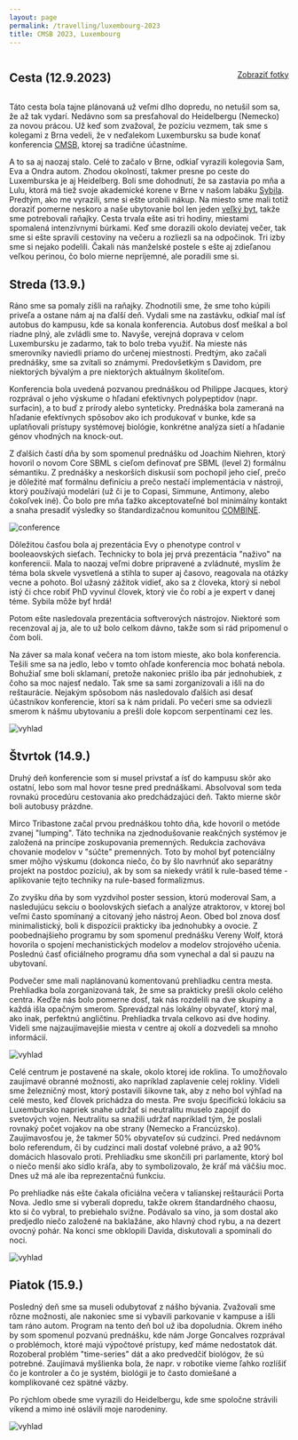 ```yaml
---
layout: page
permalink: /travelling/luxembourg-2023
title: CMSB 2023, Luxembourg
---
```


<div style="display: flex; justify-content: space-between; align-items: center;">
  <h2>Cesta (12.9.2023)</h2>
  <p style="margin: 0; font-size: 1em; text-align: right;"><a href="https://photos.app.goo.gl/pDQNq92ucs9zxoYJ9">Zobraziť fotky</a></p>
</div>

Táto cesta bola tajne plánovaná už veľmi dlho dopredu, no netušil som sa, že až tak vydarí. Nedávno som sa presťahoval do Heidelbergu (Nemecko) za novou prácou. Už keď som zvažoval, že pozíciu vezmem, tak sme s kolegami z Brna vedeli, že v neďalekom Luxembursku sa bude konať konferencia [CMSB](https://cmsb2023.uni.lu/), ktorej sa tradične účastníme.

A to sa aj naozaj stalo. Celé to začalo v Brne, odkiaľ vyrazili kolegovia Sam, Eva a Ondra autom. Zhodou okolností, takmer presne po ceste do Luxemburska je aj Heidelberg. Boli sme dohodnutí, že sa zastavia po mňa a Lulu, ktorá má tiež svoje akademické korene v Brne v našom labáku [Sybila](https://sybila.fi.muni.cz/). Predtým, ako me vyrazili, sme si ešte urobili nákup. Na miesto sme mali totiž doraziť pomerne neskoro a naše ubytovanie bol len jeden [veľký byt](https://www.booking.com/Share-YvIxee), takže sme potrebovali raňajky. Cesta trvala ešte asi tri hodiny, miestami spomalená intenzívnymi búrkami. Keď sme dorazili okolo deviatej večer, tak sme si ešte spravili cestoviny na večeru a rozliezli sa na odpočinok. Tri izby sme si nejako podelili. Čakali nás manželské postele s ešte aj zdieľanou veľkou perinou, čo bolo mierne nepríjemné, ale poradili sme si.

## Streda (13.9.)

Ráno sme sa pomaly zišli na raňajky. Zhodnotili sme, že sme toho kúpili priveľa a ostane nám aj na ďalší deň. Vydali sme na zastávku, odkiaľ mal ísť autobus do kampusu, kde sa konala konferencia. Autobus dosť meškal a bol riadne plný, ale zvládli sme to. Navyše, verejná doprava v celom Luxembursku je zadarmo, tak to bolo treba využiť. Na mieste nás smerovníky naviedli priamo do určenej miestnosti. Predtým, ako začali prednášky, sme sa zvítali so známymi. Predovšetkým s Davidom, pre niektorých bývalým a pre niektorých aktuálnym školiteľom.

Konferencia bola uvedená pozvanou prednáškou od Philippe Jacques, ktorý rozprával o jeho výskume o hľadaní efektívnych polypeptidov (napr. surfacin), a to buď z prírody alebo synteticky. Prednáška bola zameraná na hľadanie efektívnych spôsobov ako ich produkovať v bunke, kde sa uplatňovali prístupy systémovej biológie, konkrétne analýza sietí a hľadanie génov vhodných na knock-out.

Z ďalších častí dňa by som spomenul prednášku od Joachim Niehren, ktorý hovoril o novom Core SBML s cieľom definovať pre SBML (level 2) formálnu sémantiku. Z prednášky a neskorších diskusií som pochopil jeho cieľ, prečo je dôležité mať formálnu definíciu a prečo nestačí implementácia v nástroji, ktorý používajú modelári (už či je to Copasi, Simmune, Antimony, alebo čokoľvek iné). Čo bolo pre mňa ťažko akceptovateľné bol minimálny kontakt a snaha presadiť výsledky so štandardizačnou komunitou [COMBINE](https://co.mbine.org/).

![conference](https://lh3.googleusercontent.com/fife/AK0iWDxk28ob2dIvahNZiVihn_Up1YC6IfliUzURHECMh2zpJGTdcIsdXllj5HHTyPTKHUqq_6cYzMY4DdeUVCW2GuM_crpR6j8ispwu2qsnbC0LKrQlz8mA15ATity7z0bLi4RYsd-L1Rjzo4C8J6xavpUlfG-zWEv-O4zTa3snOq63ZMknAKtZtH005QC-EmaDmt20Y7EAZwFnKx2AnKMTaWteW7WDZHWyex4MuD9cHPIwp92ctRhMuehpW68FLYqPJRU2ZnuNJlXqi8G13-vALh1DBfrAvxz1d6t-KbrW_fR8vqpgaN51znnXwDVQc9sr7TY1-99jL4DW4oMnpWYU88baNssCHiSprx3Zonk0uLkNDd-Wfr55JJ2MFHnI_kotA8Gw8YhAOO23mw3qqMfFPdF6LmD7Un2jwNTMifzZVoAUA9Bpcjwipim-FJw8dc--cKUalJ7fUJXrig8a3vGdtx3NxdKVGHKOjoViNcCeq4ZdYPv3EnnpccNhSeNBvR8szTbB00AarxEUhPPYCZBtbzgtw5fvHmzSeqdmis6r-aoOJrkRaqu0RbDxL-dnULcmVyUOsyGfZy_MmCkKOAOlMCvM7iwCYKtU7i5LPA_bFt6Wq75SO2z4sGSqSAgSCNWmN3caLjukH99r-ZEXyLGETDKXZt-xZgdSE_IBQoxk9uC5n3gPY8dRpFST1lsiQbtJc5FLFNZdlYRsepT1U71Frk31-PkmB73m2UIPMcDBlpb7_Dp2n3MEu9tJRVf2UKWN2g1LphWIsDH8eWa4PvKg_LY8E9lZbYZonHWp-V4tqGFfeszz40SpwKpC1nqCGiF_8FUcDEhT15TKWIjwkjNb_iUanD3Fhd--Ds0CsvRBROEnROvX4MQe-lLBx_0Tk29TLXlGn5-Bub-Nz2WhAkdWe1HJX_rgdtvZuhkjFi_xzJh3kPDVyYukktEnu4JK81tc8nprusdI5jvXzJGwmrJqnwt3Ba5CzwuG7vaPpmFXM_3l0ZO-z2ud6Ecz2ZGeQ13qjnxKEi13CNDSZ92IhLXlYnmq9yIUAL2i2k1iJZTbwSYKP1y23w32a4vO2XrJ1k3yauotYKJsE-WIUXkoeQOp5nvd3UIFCdgl7tnQpkvYd1_KThoTWgHLPA7XhKrO9qxlRuxf85T7ujUAbsXqPbjZXtioCgQ8vol3jYEsBJyEIRYZcOhRxMskleLx9xnnvsp_pCcT5dQEv-a9fzqDfp3WuMfkQcQ1P6WnKpat2dXCxvBBIL4OdRSy3ukRQyhQ0XblAaW3cJnB1Jn-jQSvf-YW9zqsD6JRVTcXMG4GAb6cr_SkMu0tYuzmNsna2pQJ-U-_gup9TEJw-lF1aTuMR-BJ8dzMjTNm6VwB_mnmKWzSa3Ik-zz9B1YoKUsa1P22fReCZ81fDqlDaCrzkc0FKV6YY9n6GLeOSv83yMGUbGQ63qarR-mC-zoWwzoY2JT21na4HuyFKGij4bQ2efLfLoaB_9P4Vc3ldYvId_2DzK67i_BY0OBbsmfO_1W-QL3xXT98FPzZTvX70v5Sl14vsnsqiUMgKf2I1jk0lh4dv1xK8enj2EllQQLSOX91Oa4aioi0iF3p6Fit8AwfiSUvKji4rnPROAw4gGIBBEJNpmkUhgL7eeud1FfbCs9a_-xyHTQeDsJJlkcj6hKZI1bb-l7eX-3CY38pRo85UDQ8uPXculyw2AHqN1QTohoHQRBGBWk8rukF=s3600-w3600-h2026-s-no?authuser=0)

Dôležitou časťou bola aj prezentácia Evy o phenotype control v booleaovských sieťach. Technicky to bola jej prvá prezentácia "naživo" na konferencii. Mala to naozaj veľmi dobre pripravené a zvládnuté, myslím že téma bola skvele vysvetlená a stihla to super aj časovo, reagovala na otázky vecne a pohoto. Bol užasný zážitok vidieť, ako sa z človeka, ktorý si nebol istý či chce robiť PhD vyvinul človek, ktorý vie čo robí a je expert v danej téme. Sybila môže byť hrdá!

Potom ešte nasledovala prezentácia softverových nástrojov. Niektoré som recenzoval aj ja, ale to už bolo celkom dávno, takže som si rád pripomenul o čom boli.

Na záver sa mala konať večera na tom istom mieste, ako bola konferencia. Tešili sme sa na jedlo, lebo v tomto ohľade konferencia moc bohatá nebola. Bohužiaľ sme boli sklamaní, pretože nakoniec prišlo iba pár jednohubiek, z čoho sa moc najesť nedalo. Tak sme sa sami zorganizovali a išli na do reštaurácie. Nejakým spôsobom nás nasledovalo ďalších asi desať účastníkov konferencie, ktorí sa k nám pridali. Po večeri sme sa odviezli smerom k nášmu ubytovaniu a prešli dole kopcom serpentínami cez les.

![vyhlad](https://lh3.googleusercontent.com/pw/ADCreHc1shyXCsFsklTPl2NgyjgNURWA5s4wIAyxag3u12KT6xh1RJcGbYeT_-6c0AQ7AEiGI74H9AWTAhjsGJgoCMq9YnuWTCLyGAsSErdJxNTWvP3QkPfeRjwlsL_Lt6U71blNhgrOfz9r0Mxo9ejbceQA_w=w3600-h2026-s-no?authuser=0)

## Štvrtok (14.9.)

Druhý deň konferencie som si musel privstať a ísť do kampusu skôr ako ostatní, lebo som mal hovor tesne pred prednáškami. Absolvoval som teda rovnakú procedúru cestovania ako predchádzajúci deň. Takto mierne skôr boli autobusy prázdne.

Mirco Tribastone začal prvou prednáškou tohto dňa, kde hovoril o metóde zvanej "lumping". Táto technika na zjednodušovanie reakčných systémov je založená na princípe zoskupovania premenných. Redukcia zachováva chovanie modelov v "súčte" premenných. Toto by mohol byť potenciálny smer môjho výskumu (dokonca niečo, čo by šlo navrhnúť ako separátny projekt na postdoc pozíciu), ak by som sa niekedy vrátil k rule-based téme - aplikovanie tejto techniky na rule-based formalizmus.

Zo zvyšku dňa by som vyzdvihol poster session, ktorú moderoval Sam, a nasledujúcu sekciu o boolovských sieťach a analýze atraktorov, v ktorej bol veľmi často spomínaný a citovaný jeho nástroj Aeon. Obed bol znova dosť minimalistický, boli k dispozícii prakticky iba jednohubky a ovocie. Z poobednajšieho programu by som spomenul prednášku Vereny Wolf, ktorá hovorila o spojení mechanistických modelov a modelov strojového učenia. Poslednú časť oficiálneho programu dňa som vynechal a dal si pauzu na ubytovaní.

Podvečer sme mali naplánovanú komentovanú prehliadku centra mesta. Prehliadka bola zorganizovaná tak, že sme sa prakticky prešli okolo celého centra. Keďže nás bolo pomerne dosť, tak nás rozdelili na dve skupiny a každá išla opačným smerom. Sprevádzal nás lokálny obyvateľ, ktorý mal, ako inak, perfektnú angličtinu. Prehliadka trvala celkovo asi dve hodiny. Videli sme najzaujímavejšie miesta v centre aj okolí a dozvedeli sa mnoho informácií.

![vyhlad](https://lh3.googleusercontent.com/pw/ADCreHdEZghfJNHL6Q135nwgxrf-AwwE60MrXj-lKr5S55nGkspyecNzM_KGdvngSxeVEWpoGjIdNzplzdRG9h6xjJh7DgQhazQHATFd2K5f18CEfKNVIagykLeG7G0EqOd62s5RJ3SNHellscD9SyfIE1PJFQ=w3120-h2080-s-no?authuser=0)

Celé centrum je postavené na skale, okolo ktorej ide roklina. To umožňovalo zaujímavé obranné možnosti, ako napríklad zaplavenie celej rokliny. Videli sme železničný most, ktorý postavili šikovne tak, aby z neho bol výhľad na celé mesto, keď človek prichádza do mesta. Pre svoju špecifickú lokáciu sa Luxembursko napriek snahe udržať si neutralitu muselo zapojiť do svetových vojen. Neutralitu sa snažili udržať napríklad tým, že poslali rovnaký počet vojakov na obe strany (Nemecko a Francúzsko). Zaujímavosťou je, že takmer 50% obyvateľov sú cudzinci. Pred nedávnom bolo referendum, či by cudzinci mali dostať volebné právo, a až 90% domácich hlasovalo proti. Prehliadku sme skončili pri parlamente, ktorý bol o niečo menší ako sídlo kráľa, aby to symbolizovalo, že kráľ má väčšiu moc. Dnes už má ale iba reprezentačnú funkciu.

Po prehliadke nás ešte čakala oficiálna večera v talianskej reštaurácii Porta Nova. Jedlo sme si vyberali dopredu, takže okrem štandardného chaosu, kto si čo vybral, to prebiehalo svižne. Podávalo sa víno, ja som dostal ako predjedlo niečo založené na baklažáne, ako hlavný chod rybu, a na dezert ovocný pohár. Na konci sme obklopili Davida, diskutovali a spomínali do noci.

![vyhlad](https://lh3.googleusercontent.com/pw/ADCreHdDGzkMxVwumbng-j7AqgVh2Vjes_vczt15avUe9kYytNrN2TFzjSOntPAVR6mU4V4wYkJv6e06T0TwRKEBh84pFIs2TomsdN196Enx8l5uWuYG-AFAhE8Ad_kjAuTlMF7gWLmchZs0xSrT_dZm2UV-gA=w3600-h2026-s-no?authuser=0)

## Piatok (15.9.)

Posledný deň sme sa museli odubytovať z nášho bývania. Zvažovali sme rôzne možnosti, ale nakoniec sme si vybavili parkovanie v kampuse a išli tam ráno autom. Program na tento deň bol už iba dopoludnia. Okrem iného by som spomenul pozvanú prednášku, kde nám Jorge Goncalves rozprával o problémoch, ktoré majú výpočtové prístupy, keď máme nedostatok dát. Rozoberal problém "time-series" dát a ako predvedčiť biológov, že sú potrebné. Zaujímavá myšlienka bola, že napr. v robotike vieme ľahko rozlíšiť čo je kontroler a čo je systém, biológii je to často domiešané a komplikované cez spätné väzby.

Po rýchlom obede sme vyrazili do Heidelbergu, kde sme spoločne strávili víkend a mimo iné oslávili moje narodeniny.

![vyhlad](https://lh3.googleusercontent.com/pw/ADCreHf0syXTwWDssSDmSCLBnS2XEzxDm0OPSlCtBt7kZRnrVwH9hSyzKpqba-SiGEuUNFuIrclJl9-xWqzup6fJJIxWN_XN0u29JTKOPcDCUrYpOGqTO0SbdrgOtPVnexOPawahPKZY1k3am-BuR6DFulgP=w3600-h1620-s-no?authuser=0)
